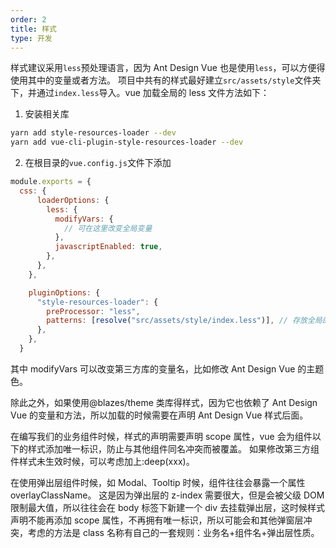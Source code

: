 ```yaml
---
order: 2
title: 样式
type: 开发
---
```


样式建议采用`less`预处理语言，因为 Ant Design Vue 也是使用`less`，可以方便得使用其中的变量或者方法。
项目中共有的样式最好建立`src/assets/style`文件夹下，并通过`index.less`导入。vue 加载全局的 less 文件方法如下：

1. 安装相关库

```bash
yarn add style-resources-loader --dev
yarn add vue-cli-plugin-style-resources-loader --dev
```

2. 在根目录的`vue.config.js`文件下添加

```Javascript
module.exports = {
  css: {
      loaderOptions: {
        less: {
          modifyVars: {
            // 可在这里改变全局变量
          },
          javascriptEnabled: true,
        },
      },
    },

    pluginOptions: {
      "style-resources-loader": {
        preProcessor: "less",
        patterns: [resolve("src/assets/style/index.less")], // 存放全局的less变量
      },
    },
  }
```

其中 modifyVars 可以改变第三方库的变量名，比如修改 Ant Design Vue 的主题色。

除此之外，如果使用@blazes/theme 类库得样式，因为它也依赖了 Ant Design Vue 的变量和方法，所以加载的时候需要在声明 Ant Design Vue 样式后面。

在编写我们的业务组件时候，样式的声明需要声明 scope 属性，vue 会为组件以下的样式添加唯一标识，防止与其他组件同名冲突而被覆盖。
如果修改第三方组件样式未生效时候，可以考虑加上:deep(xxx)。

在使用弹出层组件时候，如 Modal、Tooltip 时候，组件往往会暴露一个属性 overlayClassName。
这是因为弹出层的 z-index 需要很大，但是会被父级 DOM 限制最大值，所以往往会在 body 标签下新建一个 div 去挂载弹出层，这时候样式声明不能再添加 scope 属性，不再拥有唯一标识，所以可能会和其他弹窗层冲突，考虑的方法是 class 名称有自己的一套规则：业务名+组件名+弹出层性质。
